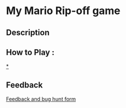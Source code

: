 # My Mario Rip-off game

## Description

## How to Play :
[*](my_game.exe)
## Feedback
[Feedback and bug hunt form](https://docs.google.com/forms/d/e/1FAIpQLSfOPYb6Wt53hs4A2uRuTIhNCyPBL9V3S9Rrulwye5xaKhoNcg/viewform?usp=sf_link)
